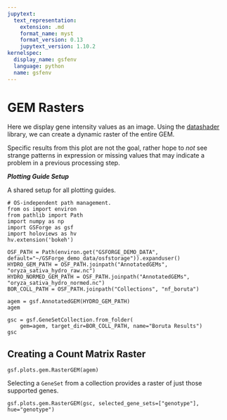 ```yaml
---
jupytext:
  text_representation:
    extension: .md
    format_name: myst
    format_version: 0.13
    jupytext_version: 1.10.2
kernelspec:
  display_name: gsfenv
  language: python
  name: gsfenv
---
```


# GEM Rasters

Here we display gene intensity values as an image.
Using the [datashader](https://datashader.org/) library,
we can create a dynamic raster of the entire GEM.

Specific results from this plot are not the goal,
rather hope to *not* see strange patterns in expression or missing values that may indicate
a problem in a previous processing step.

***Plotting Guide Setup***

A shared setup for all plotting guides.

```{code-cell}
# OS-independent path management.
from os import environ
from pathlib import Path
import numpy as np
import GSForge as gsf
import holoviews as hv
hv.extension('bokeh')

OSF_PATH = Path(environ.get("GSFORGE_DEMO_DATA", default="~/GSForge_demo_data/osfstorage")).expanduser()
HYDRO_GEM_PATH = OSF_PATH.joinpath("AnnotatedGEMs", "oryza_sativa_hydro_raw.nc")
HYDRO_NORMED_GEM_PATH = OSF_PATH.joinpath("AnnotatedGEMs", "oryza_sativa_hydro_normed.nc")
BOR_COLL_PATH = OSF_PATH.joinpath("Collections", "nf_boruta")
```

```{code-cell}
agem = gsf.AnnotatedGEM(HYDRO_GEM_PATH)
agem
```

```{code-cell}
gsc = gsf.GeneSetCollection.from_folder(
    gem=agem, target_dir=BOR_COLL_PATH, name="Boruta Results")
gsc
```

## Creating a Count Matrix Raster

```{code-cell}
gsf.plots.gem.RasterGEM(agem)
```

Selecting a `GeneSet` from a collection provides a raster of just those supported genes.

```{code-cell}
gsf.plots.gem.RasterGEM(gsc, selected_gene_sets=["genotype"], hue="genotype")
```
